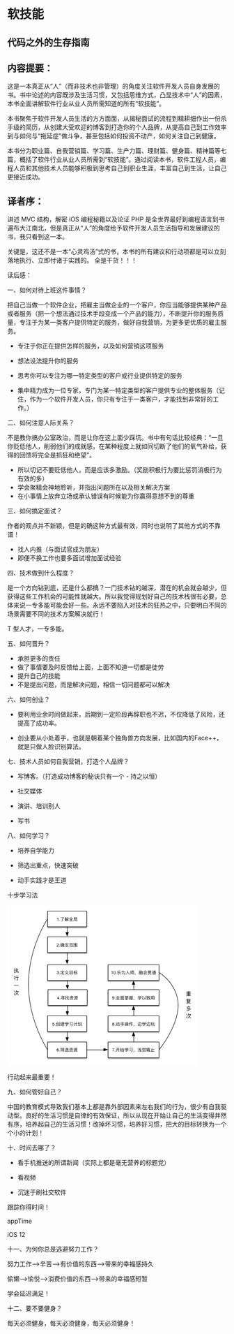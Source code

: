 # 软技能
## 代码之外的生存指南


## 内容提要：

这是一本真正从“人”（而非技术也非管理）的角度关注软件开发人员自身发展的书。书中论述的内容既涉及生活习惯，又包括思维方式，凸显技术中“人”的因素，本书全面讲解软件行业从业人员所需知道的所有“软技能”。


本书聚焦于软件开发人员生活的方方面面，从揭秘面试的流程到精耕细作出一份杀手级的简历，从创建大受欢迎的博客到打造你的个人品牌，从提高自己到工作效率到与如何与“拖延症”做斗争，甚至包括如何投资不动产，如何关注自己到健康。


本书分为职业篇、自我营销篇、学习篇、生产力篇、理财篇、健身篇、精神篇等七篇，概括了软件行业从业人员所需到“软技能”。通过阅读本书，软件工程人员，编程人员和其他技术人员能够积极到思考自己到职业生涯，丰富自己到生活，让自己更接近成功。


## 译者序：

讲述 MVC 结构，解密 iOS 编程秘籍以及论证 PHP 是全世界最好到编程语言到书遍布大江南北，但是真正从“人”的角度给予软件开发人员生活指导和发展建议的书，我只看到这一本。


关键是，这还不是一本“心灵鸡汤”式的书，本书的所有建议和行动项都是可以立刻落地执行、立即付诸于实践的。
全是干货！！！



读后感：


一、如何对待上班这件事情？

把自己当做一个软件企业，把雇主当做企业的一个客户，你应当能够提供某种产品或者服务（把一个想法通过技术手段变成一个产品的能力），不断提升你的服务质量，专注于为某一类客户提供特定的服务，做好自我营销，为更多更优质的雇主服务。


- 专注于你正在提供怎样的服务，以及如何营销这项服务

- 想法设法提升你的服务

- 思考你可以专注为哪一特定类型的客户或行业提供特定的服务

- 集中精力成为一位专家，专门为某一特定类型的客户提供专业的整体服务（记住，作为一个软件开发人员，你只有专注于一类客户，才能找到非常好的工作。）


二、如何注意人际关系？

不是教你搞办公室政治，而是让你在这上面少踩坑。书中有句话比较经典：“一旦你贬低他人，削弱他们的成就感，在某种程度上就如同切断了他们的氧气补给，获得的回馈将完全是抓狂和绝望”。

* 所以切记不要贬低他人，而是应该多激励。（奖励积极行为要比惩罚消极行为有效的多）
* 学会聚精会神地聆听，并指出问题所在以及相关解决方案
* 在小事情上放弃立场或承认错误有时候能为你赢得意想不到的尊重


三、如何搞定面试？

作者的观点并不新颖，但是的确这种方式最有效，同时也说明了其他方式的不靠谱！

* 找人内推（与面试官成为朋友）
* 即便不换工作也要多面试增加面试经验


四、技术做到什么程度？

是一个方向钻到底，还是什么都搞？一门技术钻的越深，潜在的机会就会越少，但获得这些工作机会的可能性就越大。所以我觉得规划好自己的技术栈很有必要，总体来说一专多能可能会好一些。永远不要陷入对技术的狂热之中，只要明白不同的场景需要不同的技术方案解决就行！


T 型人才，一专多能。


五、如何晋升？

* 承担更多的责任
* 做了事情要及时反馈给上面，上面不知道一切都是徒劳
* 提升自己的技能
* 不是提出问题，而是解决问题，相信一切问题都可以解决


六、如何创业？

* 要利用业余时间做起来，后期到一定阶段再辞职也不迟，不仅降低了风险，还提高了成功率。

* 创业要从小处着手，也就是朝着某个独角兽方向发展，比如国内的Face++，就是只做人脸识别算法。


七、技术人员如何自我营销，打造个人品牌？

* 写博客。（打造成功博客的秘诀只有一个 - 持之以恒）

* 社交媒体

* 演讲、培训别人

* 写书


八、如何学习？

* 培养自学能力

* 筛选出重点，快速突破

* 动手实践才是王道


十步学习法

<img src="https://raw.githubusercontent.com/JiaDingYi/shared_ppt_by_reveal.js_201809/master/resources/437.png">


行动起来最重要！


九、如何管好自己？

中国的教育模式导致我们基本上都是靠外部因素来左右我们的行为，很少有自我驱动型。良好的生活习惯是自律的有效保证，所以从现在开始让自己的生活变得井然有序，培养起自己的生活习惯！改掉坏习惯，培养好习惯，把大的目标转换为一个个小的计划！


十、时间去哪了？

* 看手机推送的所谓新闻（实际上都是毫无营养的标题党）

* 看视频

* 沉迷于刷社交软件


跟踪你得时间！

<p class="fragment fade-up">appTime</p>

<p class="fragment fade-up">iOS 12</p>


十一、为何你总是逃避努力工作？

努力工作——>辛苦——>有价值的东西——>带来的幸福感持久

偷懒——>愉悦——>消费价值的东西——>带来的幸福感短暂


学会延迟满足！


十二、要不要健身？


每天必须健身，每天必须健身，每天必须健身！